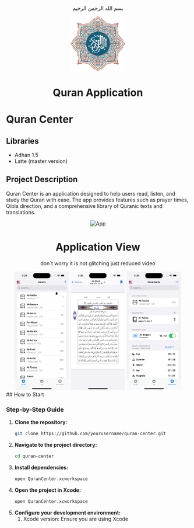 #

<div align="center">
   <p> بسم الله الرحمن الرحيم</p>
   <img src="/github/App.jpg" alt="Application Icon" width="150"/>
   <h1>Quran Application</h1>
</div>

# Quran Center

## Libraries

- Adhan 1.5
- Latte (master version)

## Project Description

Quran Center is an application designed to help users read, listen, and study the Quran with ease. The app provides
features such as prayer times, Qibla direction, and a comprehensive library of Quranic texts and translations.
<div align="center">
   <img src="/github/video.gif" alt="App" width="150"/>
   <h1>Application View</h1>
   <p>don`t worry it is not glitching just reduced video</p>
</div>
<div align="center">
   <img src="/github/first.png" alt="drawing" style="width:150px;"/>
   <img src="/github/holy.png" alt="drawing" style="width:150px;"/>
   <img src="/github/last.png" alt="drawing" style="width:150px;"/>
</div>
## How to Start

### Step-by-Step Guide

1. **Clone the repository:**
   ```sh
   git clone https://github.com/yourusername/quran-center.git
   ```
2. **Navigate to the project directory:**
    ```sh
   cd quran-center
   ```
3. **Install dependencies:**
    ```sh
   open QuranCenter.xcworkspace
   ```
4. **Open the project in Xcode:**
   ```sh
   open QuranCenter.xcworkspace
   ``` 
5. **Configure your development environment:**
    1. Xcode version: Ensure you are using Xcode
